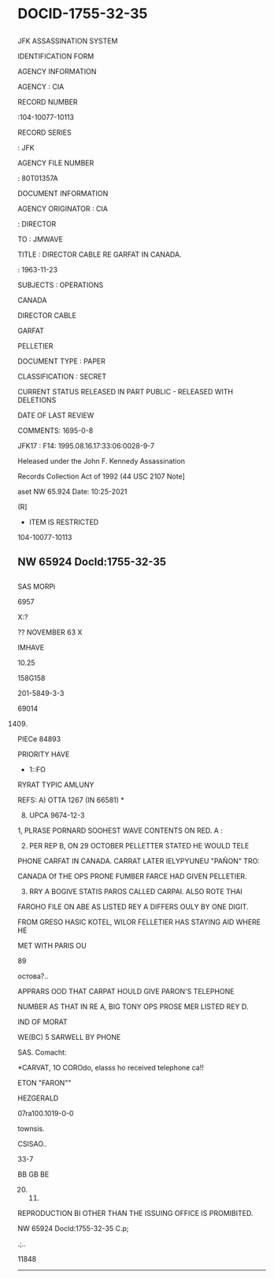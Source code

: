 # DOCID-1755-32-35

##
JFK ASSASSINATION SYSTEM

IDENTIFICATION FORM

AGENCY INFORMATION

AGENCY : CIA

RECORD NUMBER

:104-10077-10113

RECORD SERIES

: JFK

AGENCY FILE NUMBER

: 80T01357A

DOCUMENT INFORMATION

AGENCY ORIGINATOR : CIA

: DIRECTOR

TO : JMWAVE

TITLE : DIRECTOR CABLE RE GARFAT IN CANADA.

: 1963-11-23

SUBJECTS : OPERATIONS

CANADA

DIRECTOR CABLE

GARFAT

PELLETIER

DOCUMENT TYPE : PAPER

CLASSIFICATION : SECRET

CURRENT STATUS RELEASED IN PART PUBLIC - RELEASED WITH DELETIONS

DATE OF LAST REVIEW

COMMENTS: 1695-0-8

JFK17 : F14: 1995.08.16.17:33:06:0028-9-7

Heleased under the John F. Kennedy Assassination

Records Collection Act of 1992 (44 USC 2107 Note]

aset NW 65.924 Date: 10:25-2021

(R]

- ITEM IS RESTRICTED

104-10077-10113

NW 65924 Docld:1755-32-35
---

##
SAS MORPi

6957

Х:?

?? NOVEMBER 63 X

IMHAVE

10.25

158G158

201-5849-3-3

69014

1409)

PIECe 84893

PRIORITY HAVE

- 1::FO

RYRAT TYPIC AMLUNY

REFS: A) OTTA 1267 (IN 66581) *

8) UPCA 9674-12-3

1, PLRASE PORNARD SOOHEST WAVE CONTENTS ON RED. A :

2. PER REP B, ON 29 OCTOBER PELLETTER STATED HE WOULD TELE

PHONE CARFAT IN CANADA. CARRAT LATER IELYPYUNEU "PAÑON" TRO:

CANADA Of THE OPS PRONE FUMBER FARCE HAD GIVEN PELLETIER.

3. RRY A BOGIVE STATIS PAROS CALLED CARPAI. ALSO ROTE THAI

FAROHO FILE ON ABE AS LISTED REY A DIFFERS OULY BY ONE DIGIT.

FROM GRESO HASIC KOTEL, WILOR FELLETIER HAS STAYING AID WHERE HE

MET WITH PARIS OU

89

остова?..

APPRARS OOD THAT CARPAT HOULD GIVE PARON'S TELEPHONE

NUMBER AS THAT IN RE A, BIG TONY OPS PROSE MER LISTED REY D.

IND OF MORAT

WE(BC) 5 SARWELL BY PHONE

SAS. Comacht:

*CARVAT, 1O COROdo, elasss ho received telephone ca!!

ETON "FARON""

HEZGERALD

07ra100.1019-0-0

townsis.

CSISAO..

33-7

BB GB BE

20. 11.

REPRODUCTION BI OTHER THAN THE ISSUING OFFICE IS PROMIBITED.

NW 65924 Docld:1755-32-35
С.р;

.;..

11848

---

